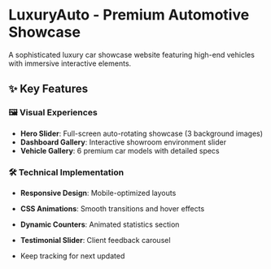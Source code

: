 # LuxuryAuto - Premium Automotive Showcase

A sophisticated luxury car showcase website featuring high-end vehicles with immersive interactive elements.

## ✨ Key Features

### 🖼️ Visual Experiences

- **Hero Slider**: Full-screen auto-rotating showcase (3 background images)
- **Dashboard Gallery**: Interactive showroom environment slider
- **Vehicle Gallery**: 6 premium car models with detailed specs

### 🛠️ Technical Implementation

- **Responsive Design**: Mobile-optimized layouts
- **CSS Animations**: Smooth transitions and hover effects  
- **Dynamic Counters**: Animated statistics section
- **Testimonial Slider**: Client feedback carousel

- Keep tracking for next updated
